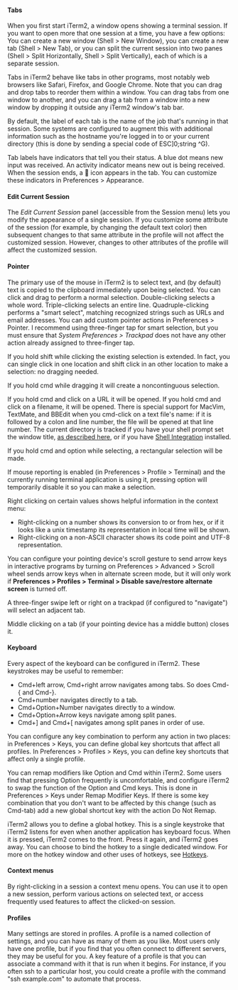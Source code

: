 #### Tabs

When you first start iTerm2, a window opens showing a terminal session. If you want to open more that one session at a time, you have a few options: You can create a new window (Shell > New Window), you can create a new tab (Shell > New Tab), or you can split the current session into two panes (Shell > Split Horizontally, Shell > Split Vertically), each of which is a separate session.

Tabs in iTerm2 behave like tabs in other programs, most notably web browsers like Safari, Firefox, and Google Chrome. Note that you can drag and drop tabs to reorder them within a window. You can drag tabs from one window to another, and you can drag a tab from a window into a new window by dropping it outside any iTerm2 window's tab bar.

By default, the label of each tab is the name of the job that's running in that session. Some systems are configured to augment this with additional information such as the hostname you're logged in to or your current directory (this is done by sending a special code of ESC]0;string ^G).

Tab labels have indicators that tell you their status. A blue dot means new input was received. An activity indicator means new out is being received. When the session ends, a  ⃠ icon appears in the tab. You can customize these indicators in Preferences > Appearance.

#### Edit Current Session
The *Edit Current Session* panel (accessible from the Session menu) lets you modify the appearance of a single session. If you customize some attribute of the session (for example, by changing the default text color) then subsequent changes to that same attribute in the profile will not affect the customized session. However, changes to other attributes of the profile will affect the customized session.

#### Pointer
The primary use of the mouse in iTerm2 is to select text, and (by default) text is copied to the clipboard immediately upon being selected. You can click and drag to perform a normal selection. Double-clicking selects a whole word. Triple-clicking selects an entire line. Quadruple-clicking performs a "smart select", matching recognized strings such as URLs and email addresses. You can add custom pointer actions in Preferences > Pointer. I recommend using three-finger tap for smart selection, but you must ensure that *System Preferences > Trackpad* does not have any other action already assigned to three-finger tap.

If you hold shift while clicking the existing selection is extended. In fact, you can single click in one location and shift click in an other location to make a selection: no dragging needed.

If you hold cmd while dragging it will create a noncontinguous selection.

If you hold cmd and click on a URL it will be opened. If you hold cmd and click on a filename, it will be opened. There is special support for MacVim, TextMate, and BBEdit when you cmd-click on a text file's name: if it is followed by a colon and line number, the file will be opened at that line number. The current directory is tracked if you have your shell prompt set the window title, <a href="http://www.faqs.org/docs/Linux-mini/Xterm-Title.html#toc4">as described here</a>, or if you have <a href="documentation-shell-integration.html">Shell Integration</a> installed.

If you hold cmd and option while selecting, a rectangular selection will be made.

If mouse reporting is enabled (in Preferences > Profile > Terminal) and the currently running terminal application is using it, pressing option will temporarily disable it so you can make a selection.

Right clicking on certain values shows helpful information in the context menu:

  * Right-clicking on a number shows its conversion to or from hex, or if it looks like a unix timestamp its representation in local time will be shown. 
  * Right-clicking on a non-ASCII character shows its code point and UTF-8 representation.

You can configure your pointing device's scroll gesture to send arrow keys in interactive programs by turning on Preferences > Advanced > Scroll wheel sends arrow keys when in alternate screen mode, but it will only work if **Preferences > Profiles > Terminal > Disable save/restore alternate screen** is turned off.

A three-finger swipe left or right on a trackpad (if configured to "navigate") will select an adjacent tab.

Middle clicking on a tab (if your pointing device has a middle button) closes it.

#### Keyboard
Every aspect of the keyboard can be configured in iTerm2. These keystrokes may be useful to remember:
<ul>
<li>Cmd+left arrow, Cmd+right arrow navigates among tabs. So does Cmd-{ and Cmd-}.
</li>
<li>Cmd+number navigates directly to a tab.</li>
<li>Cmd+Option+Number navigates directly to a window.</li>
<li>Cmd+Option+Arrow keys navigate among split panes.</li>
<li>Cmd+] and Cmd+[ navigates among split panes in order of use.</li>
</ul>
You can configure any key combination to perform any action in two places: in Preferences > Keys, you can define global key shortcuts that affect all profiles. In Preferences > Profiles > Keys, you can define key shortcuts that affect only a single profile.

You can remap modifiers like Option and Cmd within iTerm2. Some users find that pressing Option frequently is uncomfortable, and configure iTerm2 to swap the function of the Option and Cmd keys. This is done in Preferences > Keys under Remap Modifier Keys. If there is some key combination that you don't want to be affected by this change (such as Cmd-tab) add a new global shortcut key with the action Do Not Remap.

iTerm2 allows you to define a global hotkey. This is a single keystroke that iTerm2 listens for even when another application has keyboard focus. When it is pressed, iTerm2 comes to the front. Press it again, and iTerm2 goes away. You can choose to bind the hotkey to a single dedicated window. For more on the hotkey window and other uses of hotkeys, see <a href="documentation-hotkey.html">Hotkeys</a>.

#### Context menus
By right-clicking in a session a context menu opens. You can use it to open a new session, perform various actions on selected text, or access frequently used features to affect the clicked-on session.

#### Profiles
Many settings are stored in profiles. A profile is a named collection of settings, and you can have as many of them as you like. Most users only have one profile, but if you find that you often connect to different servers, they may be useful for you. A key feature of a profile is that you can associate a command with it that is run when it begins. For instance, if you often ssh to a particular host, you could create a profile with the command "ssh example.com" to automate that process.
